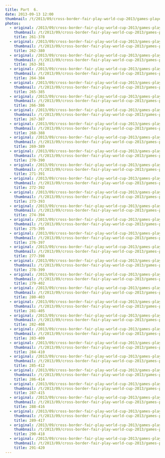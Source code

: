 ```yaml
---
title: Part  6.
date: 2013-09-13 12:00
thumbnail: /t/2013/09/cross-border-fair-play-world-cup-2013/games-players-supporters/part-6/261-378.jpg
photos:
  - original: /2013/09/cross-border-fair-play-world-cup-2013/games-players-supporters/part-6/261-378.jpg
    thumbnail: /t/2013/09/cross-border-fair-play-world-cup-2013/games-players-supporters/part-6/261-378.jpg
    title: 261-378
  - original: /2013/09/cross-border-fair-play-world-cup-2013/games-players-supporters/part-6/262-380.jpg
    thumbnail: /t/2013/09/cross-border-fair-play-world-cup-2013/games-players-supporters/part-6/262-380.jpg
    title: 262-380
  - original: /2013/09/cross-border-fair-play-world-cup-2013/games-players-supporters/part-6/263-381.jpg
    thumbnail: /t/2013/09/cross-border-fair-play-world-cup-2013/games-players-supporters/part-6/263-381.jpg
    title: 263-381
  - original: /2013/09/cross-border-fair-play-world-cup-2013/games-players-supporters/part-6/264-384.jpg
    thumbnail: /t/2013/09/cross-border-fair-play-world-cup-2013/games-players-supporters/part-6/264-384.jpg
    title: 264-384
  - original: /2013/09/cross-border-fair-play-world-cup-2013/games-players-supporters/part-6/265-385.jpg
    thumbnail: /t/2013/09/cross-border-fair-play-world-cup-2013/games-players-supporters/part-6/265-385.jpg
    title: 265-385
  - original: /2013/09/cross-border-fair-play-world-cup-2013/games-players-supporters/part-6/266-386.jpg
    thumbnail: /t/2013/09/cross-border-fair-play-world-cup-2013/games-players-supporters/part-6/266-386.jpg
    title: 266-386
  - original: /2013/09/cross-border-fair-play-world-cup-2013/games-players-supporters/part-6/267-387.jpg
    thumbnail: /t/2013/09/cross-border-fair-play-world-cup-2013/games-players-supporters/part-6/267-387.jpg
    title: 267-387
  - original: /2013/09/cross-border-fair-play-world-cup-2013/games-players-supporters/part-6/268-388.jpg
    thumbnail: /t/2013/09/cross-border-fair-play-world-cup-2013/games-players-supporters/part-6/268-388.jpg
    title: 268-388
  - original: /2013/09/cross-border-fair-play-world-cup-2013/games-players-supporters/part-6/269-389.jpg
    thumbnail: /t/2013/09/cross-border-fair-play-world-cup-2013/games-players-supporters/part-6/269-389.jpg
    title: 269-389
  - original: /2013/09/cross-border-fair-play-world-cup-2013/games-players-supporters/part-6/270-390.jpg
    thumbnail: /t/2013/09/cross-border-fair-play-world-cup-2013/games-players-supporters/part-6/270-390.jpg
    title: 270-390
  - original: /2013/09/cross-border-fair-play-world-cup-2013/games-players-supporters/part-6/271-391.jpg
    thumbnail: /t/2013/09/cross-border-fair-play-world-cup-2013/games-players-supporters/part-6/271-391.jpg
    title: 271-391
  - original: /2013/09/cross-border-fair-play-world-cup-2013/games-players-supporters/part-6/272-392.jpg
    thumbnail: /t/2013/09/cross-border-fair-play-world-cup-2013/games-players-supporters/part-6/272-392.jpg
    title: 272-392
  - original: /2013/09/cross-border-fair-play-world-cup-2013/games-players-supporters/part-6/273-393.jpg
    thumbnail: /t/2013/09/cross-border-fair-play-world-cup-2013/games-players-supporters/part-6/273-393.jpg
    title: 273-393
  - original: /2013/09/cross-border-fair-play-world-cup-2013/games-players-supporters/part-6/274-394.jpg
    thumbnail: /t/2013/09/cross-border-fair-play-world-cup-2013/games-players-supporters/part-6/274-394.jpg
    title: 274-394
  - original: /2013/09/cross-border-fair-play-world-cup-2013/games-players-supporters/part-6/275-395.jpg
    thumbnail: /t/2013/09/cross-border-fair-play-world-cup-2013/games-players-supporters/part-6/275-395.jpg
    title: 275-395
  - original: /2013/09/cross-border-fair-play-world-cup-2013/games-players-supporters/part-6/276-397.jpg
    thumbnail: /t/2013/09/cross-border-fair-play-world-cup-2013/games-players-supporters/part-6/276-397.jpg
    title: 276-397
  - original: /2013/09/cross-border-fair-play-world-cup-2013/games-players-supporters/part-6/277-398.jpg
    thumbnail: /t/2013/09/cross-border-fair-play-world-cup-2013/games-players-supporters/part-6/277-398.jpg
    title: 277-398
  - original: /2013/09/cross-border-fair-play-world-cup-2013/games-players-supporters/part-6/278-399.jpg
    thumbnail: /t/2013/09/cross-border-fair-play-world-cup-2013/games-players-supporters/part-6/278-399.jpg
    title: 278-399
  - original: /2013/09/cross-border-fair-play-world-cup-2013/games-players-supporters/part-6/279-402.jpg
    thumbnail: /t/2013/09/cross-border-fair-play-world-cup-2013/games-players-supporters/part-6/279-402.jpg
    title: 279-402
  - original: /2013/09/cross-border-fair-play-world-cup-2013/games-players-supporters/part-6/280-403.jpg
    thumbnail: /t/2013/09/cross-border-fair-play-world-cup-2013/games-players-supporters/part-6/280-403.jpg
    title: 280-403
  - original: /2013/09/cross-border-fair-play-world-cup-2013/games-players-supporters/part-6/281-405.jpg
    thumbnail: /t/2013/09/cross-border-fair-play-world-cup-2013/games-players-supporters/part-6/281-405.jpg
    title: 281-405
  - original: /2013/09/cross-border-fair-play-world-cup-2013/games-players-supporters/part-6/282-408.jpg
    thumbnail: /t/2013/09/cross-border-fair-play-world-cup-2013/games-players-supporters/part-6/282-408.jpg
    title: 282-408
  - original: /2013/09/cross-border-fair-play-world-cup-2013/games-players-supporters/part-6/283-409.jpg
    thumbnail: /t/2013/09/cross-border-fair-play-world-cup-2013/games-players-supporters/part-6/283-409.jpg
    title: 283-409
  - original: /2013/09/cross-border-fair-play-world-cup-2013/games-players-supporters/part-6/284-410.jpg
    thumbnail: /t/2013/09/cross-border-fair-play-world-cup-2013/games-players-supporters/part-6/284-410.jpg
    title: 284-410
  - original: /2013/09/cross-border-fair-play-world-cup-2013/games-players-supporters/part-6/285-412.jpg
    thumbnail: /t/2013/09/cross-border-fair-play-world-cup-2013/games-players-supporters/part-6/285-412.jpg
    title: 285-412
  - original: /2013/09/cross-border-fair-play-world-cup-2013/games-players-supporters/part-6/286-414.jpg
    thumbnail: /t/2013/09/cross-border-fair-play-world-cup-2013/games-players-supporters/part-6/286-414.jpg
    title: 286-414
  - original: /2013/09/cross-border-fair-play-world-cup-2013/games-players-supporters/part-6/287-415.jpg
    thumbnail: /t/2013/09/cross-border-fair-play-world-cup-2013/games-players-supporters/part-6/287-415.jpg
    title: 287-415
  - original: /2013/09/cross-border-fair-play-world-cup-2013/games-players-supporters/part-6/288-416.jpg
    thumbnail: /t/2013/09/cross-border-fair-play-world-cup-2013/games-players-supporters/part-6/288-416.jpg
    title: 288-416
  - original: /2013/09/cross-border-fair-play-world-cup-2013/games-players-supporters/part-6/289-417.jpg
    thumbnail: /t/2013/09/cross-border-fair-play-world-cup-2013/games-players-supporters/part-6/289-417.jpg
    title: 289-417
  - original: /2013/09/cross-border-fair-play-world-cup-2013/games-players-supporters/part-6/290-418.jpg
    thumbnail: /t/2013/09/cross-border-fair-play-world-cup-2013/games-players-supporters/part-6/290-418.jpg
    title: 290-418
  - original: /2013/09/cross-border-fair-play-world-cup-2013/games-players-supporters/part-6/291-420.jpg
    thumbnail: /t/2013/09/cross-border-fair-play-world-cup-2013/games-players-supporters/part-6/291-420.jpg
    title: 291-420
---
```

